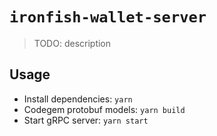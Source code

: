 # `ironfish-wallet-server`

> TODO: description

## Usage

- Install dependencies: `yarn`
- Codegem protobuf models: `yarn build`
- Start gRPC server: `yarn start`
